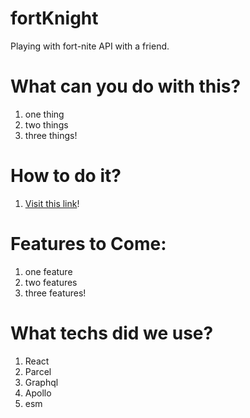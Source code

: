 # fortKnight
Playing with fort-nite API with a friend.

# What can you do with this?
 1. one thing
 2. two things
 3. three things!

# How to do it?
 1. [Visit this link](#)!
 
# Features to Come:
 1. one feature
 2. two features
 3. three features!

# What techs did we use?
 1. React
 2. Parcel
 3. Graphql
 4. Apollo
 5. esm
